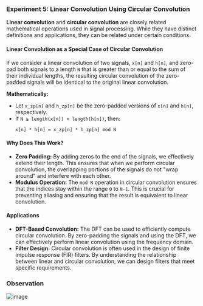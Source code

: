 ### Experiment 5: Linear Convolution Using Circular Convolution

**Linear convolution** and **circular convolution** are closely related mathematical operations used in signal processing. While they have distinct definitions and applications, they can be related under certain conditions.

#### Linear Convolution as a Special Case of Circular Convolution

If we consider a linear convolution of two signals, `x[n]` and `h[n]`, and zero-pad both signals to a length `N` that is greater than or equal to the sum of their individual lengths, the resulting circular convolution of the zero-padded signals will be identical to the original linear convolution.

**Mathematically:**

* Let `x_zp[n]` and `h_zp[n]` be the zero-padded versions of `x[n]` and `h[n]`, respectively.
* If `N ≥ length(x[n]) + length(h[n])`, then:
  ```
  x[n] * h[n] = x_zp[n] * h_zp[n] mod N
  ```

#### Why Does This Work?

* **Zero Padding:** By adding zeros to the end of the signals, we effectively extend their length. This ensures that when we perform circular convolution, the overlapping portions of the signals do not "wrap around" and interfere with each other.
* **Modulus Operation:** The `mod N` operation in circular convolution ensures that the indices stay within the range `0` to `N-1`. This is crucial for preventing aliasing and ensuring that the result is equivalent to linear convolution.

#### Applications

* **DFT-Based Convolution:** The DFT can be used to efficiently compute circular convolution. By zero-padding the signals and using the DFT, we can effectively perform linear convolution using the frequency domain.
* **Filter Design:** Circular convolution is often used in the design of finite impulse response (FIR) filters. By understanding the relationship between linear and circular convolution, we can design filters that meet specific requirements.

### **Observation**
![image](https://github.com/user-attachments/assets/f7a615b0-30e8-48d2-af69-2af7b294284f)

